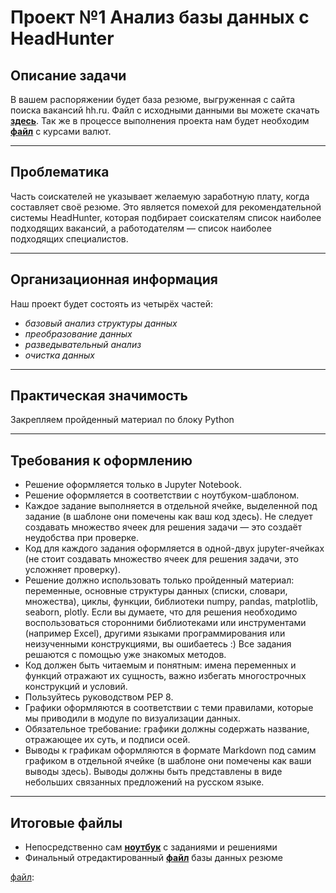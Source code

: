 # __Проект №1 Анализ базы данных c HeadHunter__ #

## __Описание задачи__ 

В вашем распоряжении будет база резюме, выгруженная с сайта поиска вакансий hh.ru. Файл с исходными данными вы можете скачать __[здесь][]__. Так же в процессе выполнения проекта нам будет необходим __[файл]__ с курсами валют.
____
[здесь]: https://drive.google.com/file/d/15LlgMTGlmmTEKyUFYrXD15pz77LPG4Yf/view
[файл]: https://drive.google.com/file/d/1npkpXw8ZxuYSeiLNu-3rNEee_PAG-kPb/view?usp=share_link
## __Проблематика__

Часть соискателей не указывает желаемую заработную плату, когда составляет своё резюме. Это является помехой для рекомендательной системы HeadHunter, которая подбирает соискателям список наиболее подходящих вакансий, а работодателям — список наиболее подходящих специалистов.
___
## __Организационная информация__

Наш проект будет состоять из четырёх частей:

- _базовый анализ структуры данных_
- _преобразование данных_
- _разведывательный анализ_
- _очистка данных_
___

## __Практическая значимость__

Закрепляем пройденный материал по блоку Python
___
## __Требования к оформлению__
* Решение оформляется только в Jupyter Notebook.
* Решение оформляется в соответствии с ноутбуком-шаблоном.
* Каждое задание выполняется в отдельной ячейке, выделенной под задание (в шаблоне они помечены как ваш код здесь). Не следует создавать множество ячеек для решения задачи — это создаёт неудобства при проверке.
* Код для каждого задания оформляется в одной-двух jupyter-ячейках (не стоит создавать множество ячеек для решения задачи, это усложняет проверку).
* Решение должно использовать только пройденный материал: переменные, основные структуры данных (списки, словари, множества), циклы, функции, библиотеки numpy, pandas, matplotlib, seaborn, plotly. Если вы думаете, что для решения необходимо воспользоваться сторонними библиотеками или инструментами (например Excel), другими языками программирования или неизученными конструкциями, вы ошибаетесь :) Все задания решаются с помощью уже знакомых методов.
* Код должен быть читаемым и понятным: имена переменных и функций отражают их сущность, важно избегать многострочных конструкций и условий.
* Пользуйтесь руководством PEP 8.
* Графики оформляются в соответствии с теми правилами, которые мы приводили в модуле по визуализации данных.
* Обязательное требование: графики должны содержать название, отражающее их суть, и подписи осей.
* Выводы к графикам оформляются в формате Markdown под самим графиком в отдельной ячейке (в шаблоне они помечены как ваши выводы здесь). Выводы должны быть представлены в виде небольших связанных предложений на русском языке.
___

## __Итоговые файлы__

- Непосредственно сам __[ноутбук]__ с заданиями и решениями
- Финальный отредактированный __[файл]__ базы данных резюме

[ноутбук]: https://github.com/nickarctic/datascience/blob/main/project_1/project_1.ipynb

[файл]: 
